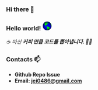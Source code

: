 ### Hi there 👋

### Hello world!&nbsp;<img src="https://github.com/Kinetic27/Kinetic27/blob/master/earth.gif" width="25" height="25%">

<p>
  <em>
    ☕ 마신 <b>커피<b> 만큼 코드를 뽑아냅니다. 👨‍💻 <br>
  </em>  
</p>

<!--<b>유용하고</b>✨ <b>편리한</b>🎉 소프트웨어를 만들고 싶습니다. -->
<!--
**jei0486/jei0486** is a ✨ _special_ ✨ repository because its `README.md` (this file) appears on your GitHub profile.

Here are some ideas to get you started:

- 🔭 I’m currently working on ...
- 🌱 I’m currently learning ...
- 👯 I’m looking to collaborate on ...
- 🤔 I’m looking for help with ...
- 💬 Ask me about ...
- 📫 How to reach me: ...
- 😄 Pronouns: ...
- ⚡ Fun fact: ...
-->

### Contacts 📫

* Github Repo Issue
* Email: jei0486@gmail.com

<!--
![jei0486's github stats](https://github-readme-stats.vercel.app/api?username=jei0486&show_icons=true&theme=merko)
-->

